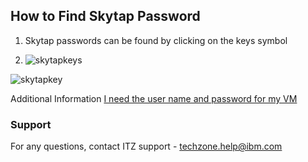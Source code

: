 ## How to Find Skytap Password

1. Skytap passwords can be found by clicking on the keys symbol  

2.  ![skytapkeys](https://github.com/IBM/itz-support-public/blob/main/Skytap/Skytap-Runbooks/Images/skytapkeys.png)  

![skytapkey](https://github.com/IBM/itz-support-public/blob/main/Skytap/Skytap-Runbooks/Images/skytapkey.png)  

Additional Information [I need the user name and password for my VM](https://help.skytap.com/faq-find-vm-credentials.html#i-need-the-user-name-and-password-for-my-vm)  

### Support

For any questions, contact ITZ support - techzone.help@ibm.com
